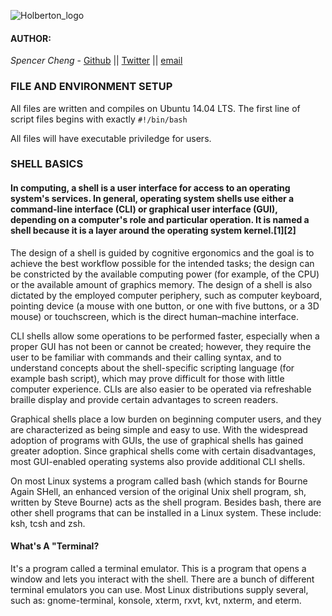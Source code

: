 ![Holberton_logo](https://i.imgur.com/1HeldQT.png)

#### AUTHOR:

*Spencer Cheng* - [Github](https://github.com/spencerhcheng) || [Twitter](https://twitter.com/spencerhcheng) || [email](spencer.cheng@gmail.com)

### FILE AND ENVIRONMENT SETUP
All files are written and compiles on Ubuntu 14.04 LTS. The first line of script files begins with exactly `#!/bin/bash`

All files will have executable priviledge for users.

### SHELL BASICS

#### In computing, a shell is a user interface for access to an operating system's services. In general, operating system shells use either a command-line interface (CLI) or graphical user interface (GUI), depending on a computer's role and particular operation. It is named a shell because it is a layer around the operating system kernel.[1][2]

The design of a shell is guided by cognitive ergonomics and the goal is to achieve the best workflow possible for the intended tasks; the design can be constricted by the available computing power (for example, of the CPU) or the available amount of graphics memory. The design of a shell is also dictated by the employed computer periphery, such as computer keyboard, pointing device (a mouse with one button, or one with five buttons, or a 3D mouse) or touchscreen, which is the direct human–machine interface.

CLI shells allow some operations to be performed faster, especially when a proper GUI has not been or cannot be created; however, they require the user to be familiar with commands and their calling syntax, and to understand concepts about the shell-specific scripting language (for example bash script), which may prove difficult for those with little computer experience. CLIs are also easier to be operated via refreshable braille display and provide certain advantages to screen readers.

Graphical shells place a low burden on beginning computer users, and they are characterized as being simple and easy to use. With the widespread adoption of programs with GUIs, the use of graphical shells has gained greater adoption. Since graphical shells come with certain disadvantages, most GUI-enabled operating systems also provide additional CLI shells.

On most Linux systems a program called bash (which stands for Bourne Again SHell, an enhanced version of the original Unix shell program, sh, written by Steve Bourne) acts as the shell program. Besides bash, there are other shell programs that can be installed in a Linux system. These include: ksh, tcsh and zsh.

#### What's A "Terminal?

It's a program called a terminal emulator. This is a program that opens a window and lets you interact with the shell. There are a bunch of different terminal emulators you can use. Most Linux distributions supply several, such as: gnome-terminal, konsole, xterm, rxvt, kvt, nxterm, and eterm.
